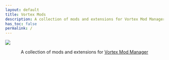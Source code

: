 ```yaml
---
layout: default
title: Vortex Mods
description: A collection of mods and extensions for Vortex Mod Manager
has_toc: false
permalink: /
---
```


<div class="card">
  <img src="https://encrypted-tbn0.gstatic.com/images?q=tbn:ANd9GcSyXkakjDquJwkO0xEd9Aw7XRdWKn0yeUovfQ&s" class="banner">
  <div class="container">
    <p class="text-delta" style="text-align:center">A collection of mods and extensions for <a href="https://www.nexusmods.com/about/vortex" target="_blank">Vortex Mod Manager</a></p>
  </div>
</div>
